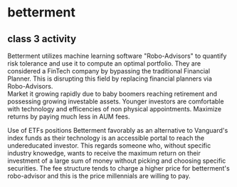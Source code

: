 # betterment
 class 3 activity
---
Betterment utilizes machine learning software "Robo-Advisors" to quantify risk tolerance and use it to compute an optimal portfolio.  They are considered a FinTech company by bypassing the traditional Financial Planner.  This is disrupting this field by replacing financial planners via Robo-Advisors.  
Market it growing rapidly due to baby boomers reaching retirement and possessing growing investable assets.  Younger investors are comfortable with technology and efficencies of non physical appointments.  Maximize returns by paying much less in AUM fees.

Use of ETFs positions Betterment favorably as an alternative to Vanguard's index funds as their technology is an accessible portal to reach the undereducated investor. This regards someone who, without specific industry knowedge, wants to receive the maximum return on their investment of a large sum of money without picking and choosing specific securities. The fee structure tends to charge a higher price for betterment's robo-advisor and this is the price millennials are willing to pay. 
